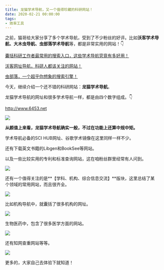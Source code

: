 ```yaml
---
title: 龙猫学术导航，又一个值得珍藏的科研网站！
date: 2020-02-21 00:00:00
tags:
- 效率工具
---
```


之前，猫哥给大家分享了多个学术导航，受到了不少粉丝的好评。比如**沃客学术导航、大木虫导航、虫部落学术导航**等，都是非常实用的网站！👇

[囊括科研工作者最常用的搜索入口，这些学术导航究竟有多好用！](http://mp.weixin.qq.com/s?__biz=MzAxNzgyMDg0MQ==&mid=2650452296&idx=1&sn=01d224c59dbc8e402e79a265a3b3536e&chksm=83d1ac8eb4a625980eac4b4b5068674e1fe6a497b647742426f0ef3c5866b674a1cb9e80275d&scene=21#wechat_redirect)

[沃客网址导航，科研人都该关注的网站！](http://mp.weixin.qq.com/s?__biz=MzAxNzgyMDg0MQ==&mid=2650455621&idx=1&sn=8e245f063d78f75a916aa5a8688272bc&chksm=83d1a383b4a62a95350e867599038a7921303c97c2ae975ed6b8f4ab0c625230eefe7e54a014&scene=21#wechat_redirect)

[虫部落，一个超乎你想象的搜索引擎！](http://mp.weixin.qq.com/s?__biz=MzAxNzgyMDg0MQ==&mid=2650456395&idx=3&sn=d6dac93b1d18ca9b8d5c1773c13f2a20&chksm=83d1dc8db4a6559bcbce3ba708f34ee501f9592f7a3effa297cc187398d8a109c6d4ebf0c688&scene=21#wechat_redirect)

今天，继续介绍一个还不错的科研网站：**龙猫学术导航**。

龙猫学术导航的网址和很多学术导航一样，都是由四个数字组成。👇

http://www.6453.net

![](https://tva1.sinaimg.cn/large/0082zybply1gc4i5j13z4j31740q97i1.jpg)

**从颜值上来看，龙猫学术导航确实一般，不过在功能上还算中规中矩。**

学术导航必备的SCI HUB网址、谷歌学术镜像在这里同样一样不少。

还有下载英文书籍的Libgen和BookSee等网站。

以及一些比较实用的专利和标准查询网站，这在咱粉丝群里经常有人问到。

![](https://tva1.sinaimg.cn/large/0082zybply1gc4i60hsf9j31740q9wrw.jpg)

还有一个值得关注的是**【学科、机构、综合信息交流】**版块，这里总结了某个领域的常用网站，而且很齐全。

![](https://tva1.sinaimg.cn/large/0082zybply1gc4i6uo1srj31740q9173.jpg)

比如机构导航中，就囊括了很多机构的网址。

![](https://tva1.sinaimg.cn/large/0082zybply1gc4i6uzdi3j31740q9173.jpg)

生物医药中，包含了很多医学方面的网站。

![](https://tva1.sinaimg.cn/large/0082zybply1gc4i84xp4lj31740q9n5m.jpg)

还有知网查重网站等等。

![](https://tva1.sinaimg.cn/large/0082zybply1gc4i8byg6tj31740q9n5m.jpg)

更多的，大家自己去体验下就知道！

